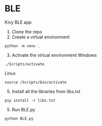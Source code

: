 # BLE
Kivy BLE app

1. Clone the repo
2. Create a virtual environment
```
python -m venv .
```
3. Activate the virtual environment
Windows
```
./Scripts/activate
```
Linux
```
source /Scripts/bin/activate
```
5. Install all the libraries from libs.txt
```
pip install -r libs.txt
```
5. Run BLE.py
```
python BLE.py
```
